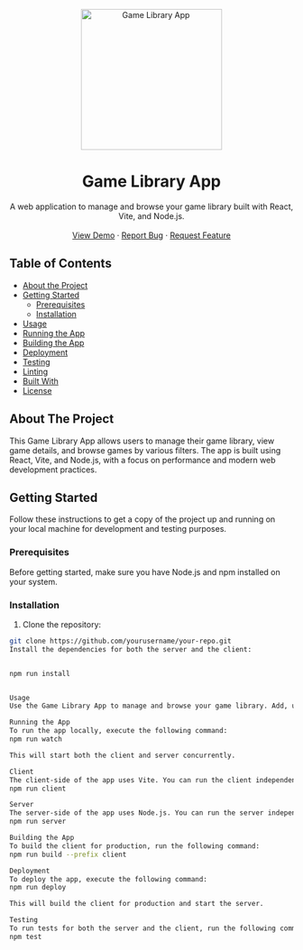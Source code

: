<p align="center">
  <a href="#">
    <img src="https://icons8.com/icon/pFgFNwXzrAlN/online-game" alt="Game Library App" width="250">
  </a>
</p>

<h1 align="center">Game Library App</h1>

<p align="center">
  A web application to manage and browse your game library built with React, Vite, and Node.js.
  <br>
  
  <br>
  <a href="#">View Demo</a>
  ·
  <a href="#">Report Bug</a>
  ·
  <a href="#">Request Feature</a>
</p>

## Table of Contents

- [About the Project](#about-the-project)
- [Getting Started](#getting-started)
  - [Prerequisites](#prerequisites)
  - [Installation](#installation)
- [Usage](#usage)
- [Running the App](#running-the-app)
- [Building the App](#building-the-app)
- [Deployment](#deployment)
- [Testing](#testing)
- [Linting](#linting)
- [Built With](#built-with)
- [License](#license)

## About The Project

This Game Library App allows users to manage their game library, view game details, and browse games by various filters. The app is built using React, Vite, and Node.js, with a focus on performance and modern web development practices.

## Getting Started

Follow these instructions to get a copy of the project up and running on your local machine for development and testing purposes.

### Prerequisites

Before getting started, make sure you have Node.js and npm installed on your system.

### Installation

1. Clone the repository:

```bash
git clone https://github.com/yourusername/your-repo.git
Install the dependencies for both the server and the client:


npm run install


Usage
Use the Game Library App to manage and browse your game library. Add, update, and delete games as desired, and filter results by genre or platform.

Running the App
To run the app locally, execute the following command:
npm run watch

This will start both the client and server concurrently.

Client
The client-side of the app uses Vite. You can run the client independently with the following command:
npm run client

Server
The server-side of the app uses Node.js. You can run the server independently with the following command:
npm run server

Building the App
To build the client for production, run the following command:
npm run build --prefix client

Deployment
To deploy the app, execute the following command:
npm run deploy

This will build the client for production and start the server.

Testing
To run tests for both the server and the client, run the following command:
npm test